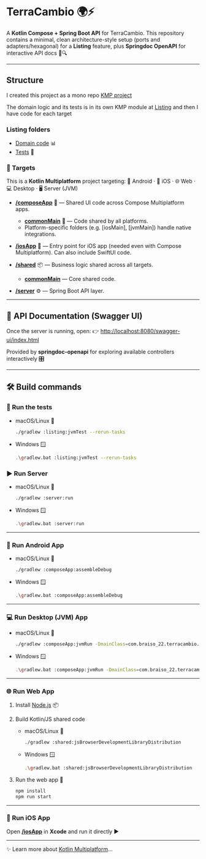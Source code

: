 # TerraCambio 🌍⚡️

A **Kotlin Compose + Spring Boot API** for TerraCambio.
This repository contains a minimal, clean architecture-style setup (ports and adapters/hexagonal) for a **Listing** feature, plus **Springdoc OpenAPI** for interactive API docs 📑🔍

---

## Structure 

I created this project as a mono repo [KMP project](https://kotlinlang.org/docs/multiplatform.html)

The domain logic and its tests is in its own KMP module at [Listing](./listing) and then I have code for each target

### Listing folders
- [Domain code](./listing/src/commonMain/kotlin/com/github/braiso_22/listing) 📊
- [Tests](./listing/src/commonTest/kotlin) 🧐

### 🎯 Targets

This is a **Kotlin Multiplatform** project targeting:
📱 Android · 🍏 iOS · 🌐 Web · 💻 Desktop · 🖥️ Server (JVM)

* **[/composeApp](./composeApp/src)** 🧩 — Shared UI code across Compose Multiplatform apps.

  * **[commonMain](./composeApp/src/commonMain/kotlin)** 🔄 — Code shared by all platforms.
  * Platform-specific folders (e.g. \[iosMain], \[jvmMain]) handle native integrations.

* **[/iosApp](./iosApp/iosApp)** 🍏 — Entry point for iOS app (needed even with Compose Multiplatform). Can also include SwiftUI code.

* **[/shared](./shared/src)** 📦 — Business logic shared across all targets.

  * **[commonMain](./shared/src/commonMain/kotlin)** — Core shared code.

* **[/server](./server/src/main/kotlin/com/braiso_22/terracambio)** ⚙️ — Spring Boot API layer.

---

## 📖 API Documentation (Swagger UI)

Once the server is running, open:
👉 [http://localhost:8080/swagger-ui/index.html](http://localhost:8080/swagger-ui/index.html)

Provided by **springdoc-openapi** for exploring available controllers interactively 🎛️

---

## 🛠️ Build commands

### 🎯 Run the tests
* macOS/Linux 🐧

  ```sh
  ./gradlew :listing:jvmTest --rerun-tasks
  ```
* Windows 🪟

  ```sh
  .\gradlew.bat :listing:jvmTest --rerun-tasks
  ```


### ▶️ Run Server

* macOS/Linux 🐧

  ```sh
  ./gradlew :server:run
  ```
* Windows 🪟

  ```sh
  .\gradlew.bat :server:run
  ```

---

### 📱 Run Android App

* macOS/Linux 🐧

  ```sh
  ./gradlew :composeApp:assembleDebug
  ```
* Windows 🪟

  ```sh
  .\gradlew.bat :composeApp:assembleDebug
  ```

---

### 💻 Run Desktop (JVM) App

* macOS/Linux 🐧

  ```sh
  ./gradlew :composeApp:jvmRun -DmainClass=com.braiso_22.terracambio.MainKt --quiet
  ```
* Windows 🪟

  ```sh
  .\gradlew.bat :composeApp:jvmRun -DmainClass=com.braiso_22.terracambio.MainKt --quiet
  ```

---

### 🌐 Run Web App

1. Install [Node.js](https://nodejs.org/en/download) 📦
2. Build Kotlin/JS shared code

   * macOS/Linux 🐧

     ```sh
     ./gradlew :shared:jsBrowserDevelopmentLibraryDistribution
     ```
   * Windows 🪟

     ```sh
     .\gradlew.bat :shared:jsBrowserDevelopmentLibraryDistribution
     ```
3. Run the web app 🚀

   ```sh
   npm install
   npm run start
   ```

---

### 🍏 Run iOS App

Open **[/iosApp](./iosApp)** in **Xcode** and run it directly ▶️

---

✨ Learn more about [Kotlin Multiplatform](https://www.jetbrains.com/help/kotlin-multiplatform-dev/get-started.html)…

